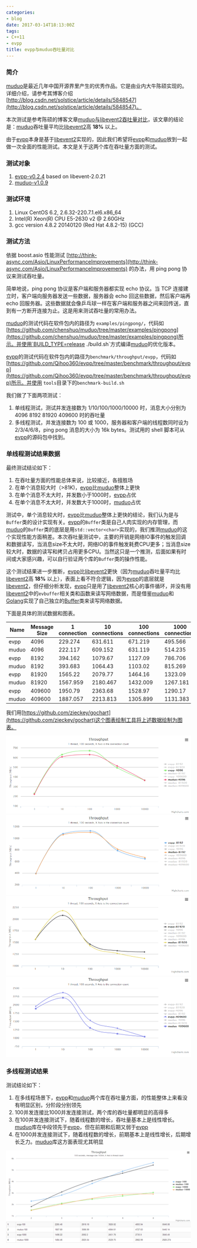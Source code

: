 ```yaml
---
categories:
- blog
date: 2017-03-14T18:13:00Z
tags:
- C++11
- evpp
title: evpp与muduo吞吐量对比
---
```



### 简介

[muduo]是最近几年中国开源界里产生的优秀作品。它是由业内大牛陈硕实现的。详细介绍，请参考其博客介绍[http://blog.csdn.net/solstice/article/details/5848547](http://blog.csdn.net/solstice/article/details/5848547)。

本次测试是参考陈硕的博客文章[muduo与libevent2吞吐量对比](http://blog.csdn.net/solstice/article/details/5864889)，该文章的结论是：[muduo]吞吐量平均比[libevent2]高 **18%** 以上。

由于[evpp]本身是基于[libevent2]实现的，因此我们希望将[evpp]和[muduo]放到一起做一次全面的性能测试。本文是关于这两个库在吞吐量方面的测试。

### 测试对象

1. [evpp-v0.2.4](https://github.com/Qihoo360/evpp/archive/v0.2.4.zip) based on libevent-2.0.21
2. [muduo-v1.0.9](https://github.com/chenshuo/muduo/archive/v1.0.9.zip)

### 测试环境

1. Linux CentOS 6.2, 2.6.32-220.7.1.el6.x86_64
2. Intel(R) Xeon(R) CPU E5-2630 v2 @ 2.60GHz
3. gcc version 4.8.2 20140120 (Red Hat 4.8.2-15) (GCC)


### 测试方法

依据 boost.asio 性能测试 [http://think-async.com/Asio/LinuxPerformanceImprovements](http://think-async.com/Asio/LinuxPerformanceImprovements) 的办法，用 ping pong 协议来测试吞吐量。

简单地说，ping pong 协议是客户端和服务器都实现 echo 协议。当 TCP 连接建立时，客户端向服务器发送一些数据，服务器会 echo 回这些数据，然后客户端再 echo 回服务器。这些数据就会像乒乓球一样在客户端和服务器之间来回传送，直到有一方断开连接为止。这是用来测试吞吐量的常用办法。

[muduo]的测试代码在软件包内的路径为 `examples/pingpong/`，代码如[https://github.com/chenshuo/muduo/tree/master/examples/pingpong](https://github.com/chenshuo/muduo/tree/master/examples/pingpong)所示。并使用`BUILD_TYPE=release ./build.sh`方式编译[muduo]的优化版本。

[evpp]的测试代码在软件包内的路径为`benchmark/throughput/evpp`，代码如[https://github.com/Qihoo360/evpp/tree/master/benchmark/throughput/evpp](https://github.com/Qihoo360/evpp/tree/master/benchmark/throughput/evpp)所示。并使用 `tools`目录下的`benchmark-build.sh`


我们做了下面两项测试：

1. 单线程测试，测试并发连接数为 1/10/100/1000/10000 时，消息大小分别为 4096 8192 81920 409600 时的吞吐量
2. 多线程测试，并发连接数为 100 或 1000，服务器和客户端的线程数同时设为 2/3/4/6/8，ping pong 消息的大小为 16k bytes。测试用的 shell 脚本可从[evpp]的源码包中找到。

### 单线程测试结果数据

最终测试结论如下：

1. 在吞吐量方面的性能总体来说，比较接近，各擅胜场
2. 在单个消息较大时（>81K)，[evpp]比[muduo]整体上更快
2. 在单个消息不太大时，并发数小于1000时，[evpp]占优
3. 在单个消息不太大时，并发数大于1000时，[muduo]占优

测试中，单个消息较大时，[evpp]比[muduo]整体上更快的结论，我们认为是与`Buffer`类的设计实现有关。[evpp]的`Buffer`类是自己人肉实现的内存管理，而[muduo]的`Buffer`类的底层是用`std::vector<char>`实现的，我们推测[muduo]的这个实现性能方面稍差。本次吞吐量测试中，主要的开销是网络IO事件的触发回调和数据读写，当消息size不太大时，网络IO的事件触发耗费CPU更多；当消息size较大时，数据的读写和拷贝占用更多CPU。当然这只是一个推测，后面如果有时间或大家感兴趣，可以自行验证两个库的`Buffer`类的操作性能。

这个测试结果进一步推断，[evpp]比[libevent2]更快（因为[muduo]吞吐量平均比[libevent2]高 **18%** 以上），表面上看不符合逻辑，因为[evpp]的底层就是[libevent2]，但仔细分析发现，[evpp]只是用了[libevent2]核心的事件循环，并没有用[libevent2]中的`evbuffer`相关类和函数来读写网络数据，而是借鉴[muduo]和[Golang]实现了自己独立的[Buffer]类来读写网络数据。


下面是具体的测试数据和图表。

|Name|Message Size|1 connection| 10 connections|100 connections| 1000 connections|10000 connections|
|-----|--------|-------------|-----|-----|-----|-----|
|evpp  | 4096   |229.274 |  631.611| 671.219| 495.566| 366.071|
|muduo |  4096  |222.117 |  609.152| 631.119| 514.235| 365.959|
|evpp  | 8192   |394.162 |  1079.67| 1127.09| 786.706| 645.866|
|muduo |  8192  |393.683 |  1064.43| 1103.02| 815.269| 670.503|
|evpp  | 81920  |1565.22 |  2079.77| 1464.16| 1323.09| 1297.18|
|muduo |  81920 |1567.959| 2180.467|1432.009|1267.181|1159.278|
|evpp  | 409600 |1950.79 |  2363.68| 1528.97| 1290.17| 1039.96|
|muduo |  409600|1887.057| 2213.813|1305.899|1131.383|1043.612|

我们用[https://github.com/zieckey/gochart](https://github.com/zieckey/gochart)这个图表绘制工具将上述数据绘制为图表。

![](https://raw.githubusercontent.com/zieckey/resources/master/evpp/benchmark/throughput/1thread-4096-evpp-vs-muduo.png)
![](https://raw.githubusercontent.com/zieckey/resources/master/evpp/benchmark/throughput/1thread-8192-evpp-vs-muduo.png)
![](https://raw.githubusercontent.com/zieckey/resources/master/evpp/benchmark/throughput/1thread-81920-evpp-vs-muduo.png)
![](https://raw.githubusercontent.com/zieckey/resources/master/evpp/benchmark/throughput/1thread-409600-evpp-vs-muduo.png)

### 多线程测试结果

测试结论如下：

1. 在多线程场景下，[evpp]和[muduo]两个库在吞吐量方面，的性能整体上来看没有明显区别，分阶段分别领先
2. 100并发连接比1000并发连接测试，两个库的吞吐量都明显的高得多
3. 在100并发连接测试下，随着线程数的增长，吞吐量基本上是线性增长。[muduo]库在中段领先于[evpp]，但在前期和后期又弱于[evpp]
4. 在1000并发连接测试下，随着线程数的增长，前期基本上是线性增长，后期增长乏力。[muduo]库这方面表现尤其明显

![](https://raw.githubusercontent.com/zieckey/resources/master/evpp/benchmark/throughput/multi-thread-evpp-vs-muduo.png)




[evpp]:https://github.com/Qihoo360/evpp
[muduo]:https://github.com/chenshuo/muduo
[libevent2]:https://github.com/libevent/libevent
[libevent]:https://github.com/libevent/libevent
[Golang]:https://golang.org
[Buffer]:https://github.com/Qihoo360/evpp/blob/master/evpp/buffer.h

